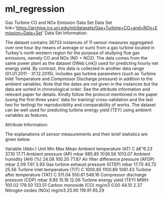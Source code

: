 # ml_regression

Gas Turbine CO and NOx Emission Data Set Data Set
link='https://archive.ics.uci.edu/ml/datasets/Gas+Turbine+CO+and+NOx+Emission+Data+Set'
Data Set Information:

The dataset contains 36733 instances of 11 sensor measures aggregated over one hour (by means of average or sum) from a gas turbine located in Turkey's north western region for the purpose of studying flue gas emissions, namely CO and NOx (NO + NO2). The data comes from the same power plant as the dataset ([Web Link]) used for predicting hourly net energy yield. By contrast, this data is collected in another data range (01.01.2011 - 31.12.2015), includes gas turbine parameters (such as Turbine Inlet Temperature and Compressor Discharge pressure) in addition to the ambient variables. Note that the dates are not given in the instances but the data are sorted in chronological order. See the attribute information and relevant paper for details. Kindly follow the protocol mentioned in the paper (using the first three years' data for training/ cross-validation and the last two for testing) for reproducibility and comparability of works. The dataset can be well used for predicting turbine energy yield (TEY) using ambient variables as features.


Attribute Information:

The explanations of sensor measurements and their brief statistics are given below.

Variable (Abbr.) Unit Min Max Mean
Ambient temperature (AT) C â€“6.23 37.10 17.71
Ambient pressure (AP) mbar 985.85 1036.56 1013.07
Ambient humidity (AH) (%) 24.08 100.20 77.87
Air filter difference pressure (AFDP) mbar 2.09 7.61 3.93
Gas turbine exhaust pressure (GTEP) mbar 17.70 40.72 25.56
Turbine inlet temperature (TIT) C 1000.85 1100.89 1081.43
Turbine after temperature (TAT) C 511.04 550.61 546.16
Compressor discharge pressure (CDP) mbar 9.85 15.16 12.06
Turbine energy yield (TEY) MWH 100.02 179.50 133.51
Carbon monoxide (CO) mg/m3 0.00 44.10 2.37
Nitrogen oxides (NOx) mg/m3 25.90 119.91 65.29
